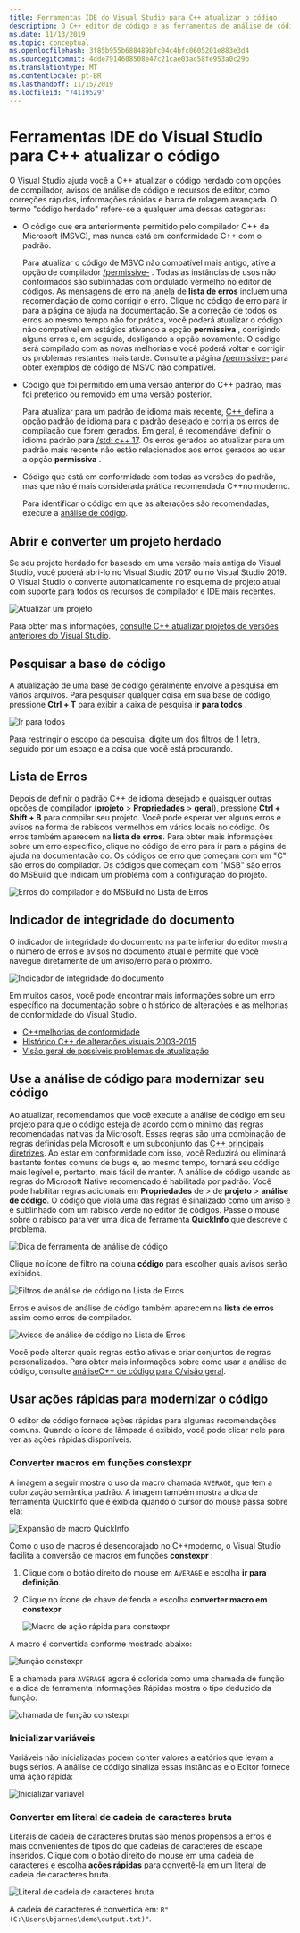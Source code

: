 ```yaml
---
title: Ferramentas IDE do Visual Studio para C++ atualizar o código
description: O C++ editor de código e as ferramentas de análise de código no Visual Studio ajudam você C++ a modernizar sua base de código.
ms.date: 11/13/2019
ms.topic: conceptual
ms.openlocfilehash: 3f85b955b688489bfc04c4bfc0605201e883e3d4
ms.sourcegitcommit: 4dde7914608508e47c21cae03ac58fe953a0c29b
ms.translationtype: MT
ms.contentlocale: pt-BR
ms.lasthandoff: 11/15/2019
ms.locfileid: "74119529"
---
```

# <a name="visual-studio-ide-tools-for-upgrading-c-code"></a>Ferramentas IDE do Visual Studio para C++ atualizar o código

O Visual Studio ajuda você a C++ atualizar o código herdado com opções de compilador, avisos de análise de código e recursos de editor, como correções rápidas, informações rápidas e barra de rolagem avançada. O termo "código herdado" refere-se a qualquer uma dessas categorias:

- O código que era anteriormente permitido pelo compilador C++ da Microsoft (MSVC), mas nunca está em conformidade C++ com o padrão.

   Para atualizar o código de MSVC não compatível mais antigo, ative a opção de compilador [/permissive-](../build/reference/permissive-standards-conformance.md) . Todas as instâncias de usos não conformados são sublinhadas com ondulado vermelho no editor de códigos. As mensagens de erro na janela de **lista de erros** incluem uma recomendação de como corrigir o erro. Clique no código de erro para ir para a página de ajuda na documentação. Se a correção de todos os erros ao mesmo tempo não for prática, você poderá atualizar o código não compatível em estágios ativando a opção **permissiva** , corrigindo alguns erros e, em seguida, desligando a opção novamente. O código será compilado com as novas melhorias e você poderá voltar e corrigir os problemas restantes mais tarde. Consulte a página [/permissive-](../build/reference/permissive-standards-conformance.md) para obter exemplos de código de MSVC não compatível.

- Código que foi permitido em uma versão anterior do C++ padrão, mas foi preterido ou removido em uma versão posterior.

   Para atualizar para um padrão de idioma mais recente, [ C++ ](../build/reference/std-specify-language-standard-version.md) defina a opção padrão de idioma para o padrão desejado e corrija os erros de compilação que forem gerados. Em geral, é recomendável definir o idioma padrão para [/std: c++ 17](../build/reference/std-specify-language-standard-version.md). Os erros gerados ao atualizar para um padrão mais recente não estão relacionados aos erros gerados ao usar a opção **permissiva** .

- Código que está em conformidade com todas as versões do padrão, mas que não é mais considerada prática recomendada C++no moderno.

   Para identificar o código em que as alterações são recomendadas, execute a [análise de código](/visualstudio/code-quality/code-analysis-for-c-cpp-overview).

## <a name="open-and-convert-a-legacy-project"></a>Abrir e converter um projeto herdado

Se seu projeto herdado for baseado em uma versão mais antiga do Visual Studio, você poderá abri-lo no Visual Studio 2017 ou no Visual Studio 2019. O Visual Studio o converte automaticamente no esquema de projeto atual com suporte para todos os recursos de compilador e IDE mais recentes.

![Atualizar um projeto](media/upgrade-dialog-v142.png "Atualizar um projeto")

Para obter mais informações, [consulte C++ atualizar projetos de versões anteriores do Visual Studio](upgrading-projects-from-earlier-versions-of-visual-cpp.md).

## <a name="search-the-code-base"></a>Pesquisar a base de código

A atualização de uma base de código geralmente envolve a pesquisa em vários arquivos. Para pesquisar qualquer coisa em sua base de código, pressione **Ctrl + T** para exibir a caixa de pesquisa **ir para todos** .

![Ir para todos](media/go-to-all.png "Ir para todos")

Para restringir o escopo da pesquisa, digite um dos filtros de 1 letra, seguido por um espaço e a coisa que você está procurando.

## <a name="error-list"></a>Lista de Erros

Depois de definir o padrão C++ de idioma desejado e quaisquer outras opções de compilador (**projeto** > **Propriedades** > **geral**), pressione **Ctrl + Shift + B** para compilar seu projeto. Você pode esperar ver alguns erros e avisos na forma de rabiscos vermelhos em vários locais no código. Os erros também aparecem na **lista de erros**. Para obter mais informações sobre um erro específico, clique no código de erro para ir para a página de ajuda na documentação do. Os códigos de erro que começam com um "C" são erros do compilador. Os códigos que começam com "MSB" são erros do MSBuild que indicam um problema com a configuração do projeto.

![Erros do compilador e do MSBuild no Lista de Erros](media/compiler-error-list.png "Erros do compilador e do MSBuild no Lista de Erros")

## <a name="document-health-indicator"></a>Indicador de integridade do documento

O indicador de integridade do documento na parte inferior do editor mostra o número de erros e avisos no documento atual e permite que você navegue diretamente de um aviso/erro para o próximo.

![Indicador de integridade do documento](media/document-health-indicator.png "Indicador de integridade do documento")

Em muitos casos, você pode encontrar mais informações sobre um erro específico na documentação sobre o histórico de alterações e as melhorias de conformidade do Visual Studio.

- [C++melhorias de conformidade](../overview/cpp-conformance-improvements.md)
- [Histórico C++ de alterações visuais 2003-2015](visual-cpp-change-history-2003-2015.md)
- [Visão geral de possíveis problemas de atualização](overview-of-potential-upgrade-issues-visual-cpp.md)

## <a name="use-code-analysis-to-modernize-your-code"></a>Use a análise de código para modernizar seu código

Ao atualizar, recomendamos que você execute a análise de código em seu projeto para que o código esteja de acordo com o mínimo das regras recomendadas nativas da Microsoft. Essas regras são uma combinação de regras definidas pela Microsoft e um subconjunto das [ C++ principais diretrizes](https://isocpp.github.io/CppCoreGuidelines/CppCoreGuidelines). Ao estar em conformidade com isso, você Reduzirá ou eliminará bastante fontes comuns de bugs e, ao mesmo tempo, tornará seu código mais legível e, portanto, mais fácil de manter. A análise de código usando as regras do Microsoft Native recomendado é habilitada por padrão. Você pode habilitar regras adicionais em **Propriedades** de > de **projeto** > **análise de código**. O código que viola uma das regras é sinalizado como um aviso e é sublinhado com um rabisco verde no editor de códigos. Passe o mouse sobre o rabisco para ver uma dica de ferramenta **QuickInfo** que descreve o problema.

![Dica de ferramenta de análise de código](media/code-analysis-tooltip.png "Aviso de análise de código")

Clique no ícone de filtro na coluna **código** para escolher quais avisos serão exibidos.

![Filtros de análise de código no Lista de Erros](media/code-analysis-filter.png "Filtros de análise de código no Lista de Erros")

Erros e avisos de análise de código também aparecem na **lista de erros** assim como erros de compilador.

![Avisos de análise de código no Lista de Erros](media/code-analysis-error-list.png "Avisos de análise de código no Lista de Erros")

Você pode alterar quais regras estão ativas e criar conjuntos de regras personalizados. Para obter mais informações sobre como usar a análise de código, consulte [análiseC++ de código para C/visão geral](/visualstudio/code-quality/code-analysis-for-c-cpp-overview).

## <a name="use-quick-actions-to-modernize-code"></a>Usar ações rápidas para modernizar o código

O editor de código fornece ações rápidas para algumas recomendações comuns. Quando o ícone de lâmpada é exibido, você pode clicar nele para ver as ações rápidas disponíveis.

### <a name="convert-macros-to-constexpr-functions"></a>Converter macros em funções constexpr

A imagem a seguir mostra o uso da macro chamada `AVERAGE`, que tem a colorização semântica padrão. A imagem também mostra a dica de ferramenta QuickInfo que é exibida quando o cursor do mouse passa sobre ela:

![Expansão de macro QuickInfo](media/macro-expansion-quick-info.png "Expansão de macro da dica de ferramenta QuickInfo")

Como o uso de macros é desencorajado no C++moderno, o Visual Studio facilita a conversão de macros em funções **constexpr** :

1. Clique com o botão direito do mouse em `AVERAGE` e escolha **ir para definição**.
2. Clique no ícone de chave de fenda e escolha **converter macro em constexpr**

   ![Macro de ação rápida para constexpr](media/quick-action-macro-to-constexpr.png "Macro de ação rápida para constexpr")

A macro é convertida conforme mostrado abaixo:

![função constexpr](media/constexpr-function.png "função constexpr")

E a chamada para `AVERAGE` agora é colorida como uma chamada de função e a dica de ferramenta Informações Rápidas mostra o tipo deduzido da função:

![chamada de função constexpr](media/constexpr-function-call.png "chamada de função constexpr")

### <a name="initialize-variables"></a>Inicializar variáveis

Variáveis não inicializadas podem conter valores aleatórios que levam a bugs sérios. A análise de código sinaliza essas instâncias e o Editor fornece uma ação rápida:

![Inicializar variável](media/init-variable.png "Ação rápida de inicializar variável")

### <a name="convert-to-raw-string-literal"></a>Converter em literal de cadeia de caracteres bruta

Literais de cadeia de caracteres brutas são menos propensos a erros e mais convenientes de tipos do que cadeias de caracteres de escape inseridos. Clique com o botão direito do mouse em uma cadeia de caracteres e escolha **ações rápidas** para convertê-la em um literal de cadeia de caracteres bruta.

![Literal de cadeia de caracteres bruta](media/raw-string-literal.png "Literal de cadeia de caracteres bruta")

A cadeia de caracteres é convertida em: `R"(C:\Users\bjarnes\demo\output.txt)"`.
